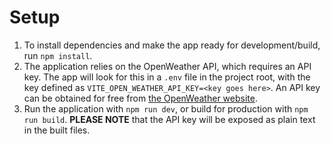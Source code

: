 # Setup

1. To install dependencies and make the app ready for development/build, run `npm install`.
2. The application relies on the OpenWeather API, which requires an API key. The app will look for this in a `.env` file in the project root, with the key defined as `VITE_OPEN_WEATHER_API_KEY=<key goes here>`. An API key can be obtained for free from [the OpenWeather website](https://home.openweathermap.org/users/sign_up).
3. Run the application with `npm run dev`, or build for production with `npm run build`. **PLEASE NOTE** that the API key will be exposed as plain text in the built files.
